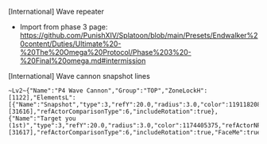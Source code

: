 [International] Wave repeater
- Import from phase 3 page: https://github.com/PunishXIV/Splatoon/blob/main/Presets/Endwalker%20content/Duties/Ultimate%20-%20The%20Omega%20Protocol/Phase%203%20-%20Final%20omega.md#intermission

[International] Wave cannon snapshot lines
```
~Lv2~{"Name":"P4 Wave Cannon","Group":"TOP","ZoneLockH":[1122],"ElementsL":[{"Name":"Snapshot","type":3,"refY":20.0,"radius":3.0,"color":1191182080,"refActorNPCNameID":7636,"refActorRequireCast":true,"refActorCastId":[31616],"refActorComparisonType":6,"includeRotation":true},{"Name":"Target you (1st)","type":3,"refY":20.0,"radius":3.0,"color":1174405375,"refActorNPCNameID":7636,"refActorRequireCast":true,"refActorCastId":[31617],"refActorComparisonType":6,"includeRotation":true,"FaceMe":true}]}
```
